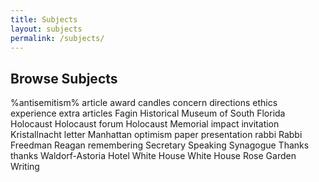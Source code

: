 ```yaml
---
title: Subjects
layout: subjects
permalink: /subjects/
---
```


## Browse Subjects

%antisemitism%
article
award
candles
concern
directions
ethics
experience
extra articles
Fagin
Historical Museum of South Florida
Holocaust
Holocaust forum
Holocaust Memorial
impact
invitation
Kristallnacht
letter
Manhattan
optimism
paper
presentation
rabbi
Rabbi Freedman
Reagan
remembering
Secretary
Speaking
Synagogue
Thanks
thanks
Waldorf-Astoria Hotel
White House
White House Rose Garden
Writing




